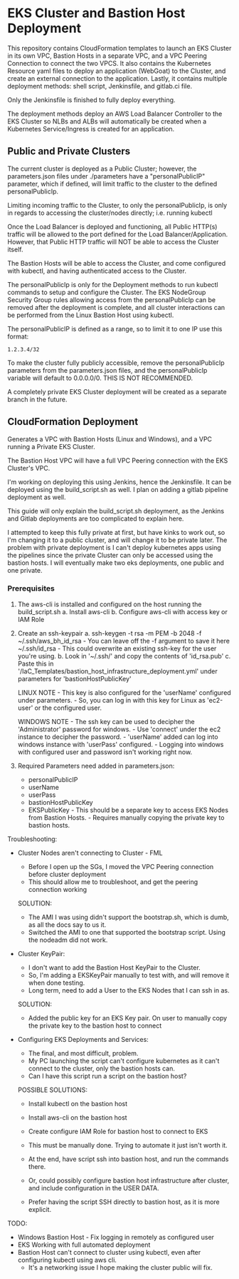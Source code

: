 <h1>EKS Cluster and Bastion Host Deployment</h1>

This repository contains CloudFormation templates to launch an EKS Cluster in its own VPC, Bastion Hosts in a separate VPC, and a VPC Peering Connection to connect the two VPCS. It also contains the Kubernetes Resource yaml files to deploy an application (WebGoat) to the Cluster, and create an external connection to the application. Lastly, it contains multiple deployment methods: shell script, Jenkinsfile, and gitlab.ci file.

Only the Jenkinsfile is finished to fully deploy everything.

The deployment methods deploy an AWS Load Balancer Controller to the EKS Cluster so NLBs and ALBs will automatically be created when a Kubernetes Service/Ingress is created for an application.

<h2>Public and Private Clusters</h2>

The current cluster is deployed as a Public Cluster; however, the parameters.json files under ./parameters have a "personalPublicIP" parameter, which if defined, will limit traffic to the cluster to the defined personalPublicIp.

Limiting incoming traffic to the Cluster, to only the personalPublicIp, is only in regards to accessing the cluster/nodes directly; i.e. running kubectl

Once the Load Balancer is deployed and functioning, all Public HTTP(s) traffic will be allowed to the port defined for the Load Balancer/Application. However, that Public HTTP traffic will NOT be able to access the Cluster itself.

The Bastion Hosts will be able to access the Cluster, and come configured with kubectl, and having authenticated access to the Cluster.

The personalPublicIp is only for the Deployment methods to run kubectl commands to setup and configure the Cluster. The EKS NodeGroup Security Group rules allowing access from the personalPublicIp can be removed after the deployment is complete, and all cluster interactions can be performed from the Linux Bastion Host using kubectl.

The personalPublicIP is defined as a range, so to limit it to one IP use this format:

    1.2.3.4/32

To make the cluster fully publicly accessible, remove the personalPublicIp parameters from the parameters.json files, and the personalPublicIp variable will default to 0.0.0.0/0. THIS IS NOT RECOMMENDED.

A completely private EKS Cluster deployment will be created as a separate branch in the future.

<h2>CloudFormation Deployment</h2>

Generates a VPC with Bastion Hosts (Linux and Windows), and a VPC running a Private EKS Cluster.

The Bastion Host VPC will have a full VPC Peering connection with the EKS Cluster's VPC.

I'm working on deploying this using Jenkins, hence the Jenkinsfile. It can be deployed using the build_script.sh as well. I plan on adding a gitlab pipeline deployment as well.

This guide will only explain the build_script.sh deployment, as the Jenkins and Gitlab deployments are too complicated to explain here.

I attempted to keep this fully private at first, but have kinks to work out, so I'm changing it to a public cluster, and will change it to be private later. The problem with private deployment is I can't deploy kubernetes apps using the pipelines since the private Cluster can only be accessed using the bastion hosts. I will eventually make two eks deployments, one public and one private.

<h3>Prerequisites</h3>

1. The aws-cli is installed and configured on the host running the build_script.sh
    a. Install aws-cli
    b. Configure aws-cli with access key or IAM Role

2. Create an ssh-keypair
    a. ssh-keygen -t rsa -m PEM -b 2048 -f ~/.ssh/aws_bh_id_rsa
        - You can leave off the -f argument to save it here ~/.ssh/id_rsa
        - This could overwrite an existing ssh-key for the user you're using.
    b. Look in '~/.ssh/' and copy the contents of 'id_rsa.pub' 
    c. Paste this in '/IaC_Templates/bastion_host_infrastructure_deployment.yml' under parameters for 'bastionHostPublicKey'

    LINUX NOTE - This key is also configured for the 'userName' configured under parameters.
               - So, you can log in with this key for Linux as 'ec2-user' or the configured user.

    WINDOWS NOTE - The ssh key can be used to decipher the 'Administrator' password for windows.
                 - Use 'connect' under the ec2 instance to decipher the password.
                 - 'userName' added can log into windows instance with 'userPass' configured.
                 - Logging into windows with configured user and password isn't working right now. 

3. Required Parameters need added in parameters.json:
    - personalPublicIP
    - userName
    - userPass
    - bastionHostPublicKey
    - EKSPublicKey - This should be a separate key to access EKS Nodes from Bastion Hosts.
                   - Requires manually copying the private key to bastion hosts.

Troubleshooting:
- Cluster Nodes aren't connecting to Cluster - FML
    - Before I open up the SGs, I moved the VPC Peering connection before cluster deployment
    - This should allow me to troubleshoot, and get the peering connection working

    SOLUTION:
     - The AMI I was using didn't support the bootstrap.sh, which is dumb, as all the docs say to us it.
     - Switched the AMI to one that supported the bootstrap script. Using the nodeadm did not work.

- Cluster KeyPair:
    - I don't want to add the Bastion Host KeyPair to the Cluster.
    - So, I'm adding a EKSKeyPair manually to test with, and will remove it when done testing.
    - Long term, need to add a User to the EKS Nodes that I can ssh in as.

    SOLUTION:
    - Added the public key for an EKS Key pair. On user to manually copy the private key to the bastion host to connect

- Configuring EKS Deployments and Services:
    - The final, and most difficult, problem.
    - My PC launching the script can't configure kubernetes as it can't connect to the cluster, only the bastion hosts can.
    - Can I have this script run a script on the bastion host?

    POSSIBLE SOLUTIONS:
    - Install kubectl on the bastion host
    - Install aws-cli on the bastion host
    - Create configure IAM Role for bastion host to connect to EKS

    - This must be manually done. Trying to automate it just isn't worth it.
    - At the end, have script ssh into bastion host, and run the commands there.
    - Or, could possibly configure bastion host infrastructure after cluster, and
        include configuration in the USER DATA.
    - Prefer having the script SSH directly to bastion host, as it is more explicit.


TODO:
- Windows Bastion Host - Fix logging in remotely as configured user
- EKS Working with full automated deployment
- Bastion Host can't connect to cluster using kubectl, even after configuring kubectl using aws cli.
    - It's a networking issue I hope making the cluster public will fix.
